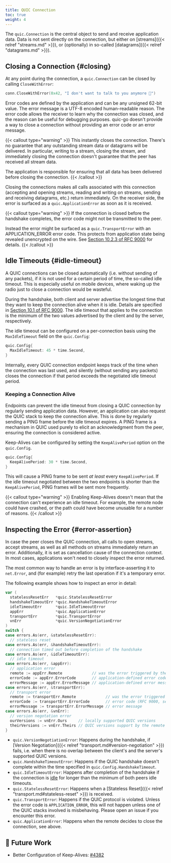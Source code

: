 ```yaml
---
title: QUIC Connection
toc: true
weight: 4
---
```


The `quic.Connection` is the central object to send and receive application data. Data is not sent directly on the connection, but either on [streams]({{< relref "streams.md" >}}), or (optionally) in so-called [datagrams]({{< relref "datagrams.md" >}}).


## Closing a Connection {#closing}

At any point during the connection, a `quic.Connection` can be closed by calling `CloseWithError`:

```go
conn.CloseWithError(0x42, "I don't want to talk to you anymore 🙉")
```

Error codes are defined by the application and can be any unsigned 62-bit value. The error message is a UTF-8 encoded human-readable reason. The error code allows the receiver to learn why the connection was closed, and the reason can be useful for debugging purposes.
quic-go doesn't provide a way to close a connection without providing an error code or an error message.

{{< callout type="warning" >}}
  This instantly closes the connection. There's no guarantee that any outstanding stream data or datagrams will be delivered.
  In particular, writing to a stream, closing the stream, and immediately closing the connection doesn't guarantee that the peer has received all stream data.

  The application is responsible for ensuring that all data has been delivered before closing the connection.
{{< /callout >}}

Closing the connections makes all calls associated with this connection (accepting and opening streams, reading and writing on streams, sending and receiving datagrams, etc.) return immediately. On the receiver side, the error is surfaced as a `quic.ApplicationError` as soon as it is received.

{{< callout type="warning" >}}
  If the connection is closed before the handshake completes, the error code might not be transmitted to the peer.

  Instead the error might be surfaced as a `quic.TransportError` with an APPLICATION_ERROR error code. This protects from application state being revealed unencrypted on the wire. See [Section 10.2.3 of RFC 9000](https://datatracker.ietf.org/doc/html/rfc9000#section-10.2.3) for details.
{{< /callout >}}


## Idle Timeouts {#idle-timeout}

A QUIC connections can be closed automatically (i.e. without sending of any packets), if it is not used for a certain period of time, the so-called idle timeout. This is especially useful on mobile devices, where waking up the radio just to close a connection would be wasteful.

During the handshake, both client and server advertise the longest time that they want to keep the connection alive when it is idle. Details are specified in [Section 10.1 of RFC 9000](https://datatracker.ietf.org/doc/html/rfc9000#section-10.1). The idle timeout that applies to the connection is the minimum of the two values advertised by the client and by the server, respectively.

The idle timeout can be configured on a per-connection basis using the `MaxIdleTimeout` field on the `quic.Config`:
```go
quic.Config{
  MaxIdleTimeout: 45 * time.Second,
}
```

Internally, every QUIC connection endpoint keeps track of the time when the connection was last used, and silently (without sending any packets) closes the connection if that period exceeds the negotiated idle timeout period.

### Keeping a Connection Alive

Endpoints can prevent the idle timeout from closing a QUIC connection by regularly sending application data. However, an application can also request the QUIC stack to keep the connection alive. This is done by regularly sending a PING frame before the idle timeout expires. A PING frame is a mechanism in QUIC used purely to elicit an acknowledgment from the peer, ensuring the connection is considered active.

Keep-Alives can be configured by setting the `KeepAlivePeriod` option on the `quic.Config`.
```go
quic.Config{
  KeepAlivePeriod: 30 * time.Second,
}
```

This will cause a PING frame to be sent _at least_ every `KeepAlivePeriod`. If the idle timeout negotiated between the two endpoints is shorter than the `KeepAlivePeriod`, PING frames will be sent more frequently.

{{< callout type="warning" >}}
  Enabling Keep-Alives doesn't mean that the connection can't experience an idle timeout. For example, the remote node could have crashed, or the path could have become unusable for a number of reasons.
{{< /callout >}}


## Inspecting the Error {#error-assertion}

In case the peer closes the QUIC connection, all calls to open streams, accept streams, as well as all methods on streams immediately return an error. Additionally, it is set as cancellation cause of the connection context. In most cases, applications won't need to closely inspect the error returned. 

The most common way to handle an error is by interface-asserting it to `net.Error`, and (for example) retry the last operation if it's a temporary error.

The following example shows how to inspect an error in detail:

```go
var (
  statelessResetErr   *quic.StatelessResetError
  handshakeTimeoutErr *quic.HandshakeTimeoutError
  idleTimeoutErr      *quic.IdleTimeoutError
  appErr              *quic.ApplicationError
  transportErr        *quic.TransportError
  vnErr               *quic.VersionNegotiationError
)
switch {
case errors.As(err, &statelessResetErr):
  // stateless reset
case errors.As(err, &handshakeTimeoutErr):
  // connection timed out before completion of the handshake
case errors.As(err, &idleTimeoutErr):
  // idle timeout
case errors.As(err, &appErr):
  // application error
  remote := appErr.Remote             // was the error triggered by the peer?
  errorCode := appErr.ErrorCode       // application-defined error code
  errorMessage := appErr.ErrorMessage // application-defined error message
case errors.As(err, &transportErr):
  // transport error
  remote := transportErr.Remote             // was the error triggered by the peer?
  errorCode := transportErr.ErrorCode       // error code (RFC 9000, section 20.1)
  errorMessage := transportErr.ErrorMessage // error message
case errors.As(err, &vnErr):
  // version negotation error
  ourVersions := vnErr.Ours     // locally supported QUIC versions
  theirVersions := vnErr.Theirs // QUIC versions support by the remote
}
```

* `quic.VersionNegotiationError`: Happens during the handshake, if [Version Negotiation]({{< relref "transport.md#version-negotiation" >}}) fails, i.e. when there is no overlap between the client's and the server's supported QUIC versions.
* `quic.HandshakeTimeoutError`: Happens if the QUIC handshake doesn't complete within the time specified in `quic.Config.HandshakeTimeout`.
* `quic.IdleTimeoutError`: Happens after completion of the handshake if the connection is [idle](#idle-timeout) for longer than the minimum of both peers idle timeouts.
* `quic.StatelessResetError`: Happens when a [Stateless Reset]({{< relref "transport.md#stateless-reset" >}}) is received.
* `quic.TransportError`: Happens if the QUIC protocol is violated. Unless the error code is `APPLICATION_ERROR`, this will not happen unless one of the QUIC stacks involved is misbehaving. Please open an issue if you encounter this error.
* `quic.ApplicationError`: Happens when the remote decides to close the connection, see above.

## 📝 Future Work

* Better Configuration of Keep-Alives: [#4382](https://github.com/quic-go/quic-go/issues/4382)
